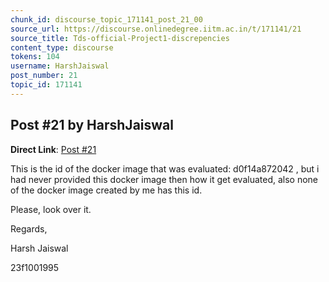 ```yaml
---
chunk_id: discourse_topic_171141_post_21_00
source_url: https://discourse.onlinedegree.iitm.ac.in/t/171141/21
source_title: Tds-official-Project1-discrepencies
content_type: discourse
tokens: 104
username: HarshJaiswal
post_number: 21
topic_id: 171141
---
```


## Post #21 by HarshJaiswal

**Direct Link**: [Post #21](https://discourse.onlinedegree.iitm.ac.in/t/171141/21)

This is the id of the docker image that was evaluated: d0f14a872042 , but i had never provided this docker image then how it get evaluated, also none of the docker image created by me has this id.

Please, look over it.

Regards,

Harsh Jaiswal

23f1001995
